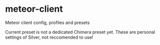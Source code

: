 # meteor-client
Meteor client config, profiles and presets

Current preset is not a dedicated Chimera preset yet.
These are personal settings of Silver, not reccomended to use!
